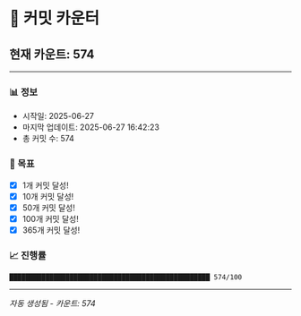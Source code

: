# 🔢 커밋 카운터

## 현재 카운트: 574

---

### 📊 정보
- 시작일: 2025-06-27
- 마지막 업데이트: 2025-06-27 16:42:23
- 총 커밋 수: 574

### 🎯 목표
- [x] 1개 커밋 달성!
- [x] 10개 커밋 달성!
- [x] 50개 커밋 달성!
- [x] 100개 커밋 달성!
- [x] 365개 커밋 달성!

### 📈 진행률
```
██████████████████████████████████████████████████ 574/100
```

---
*자동 생성됨 - 카운트: 574*

